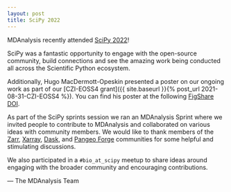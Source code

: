 ```yaml
---
layout: post
title: SciPy 2022
---
```


MDAnalysis recently attended [SciPy 2022](https://www.scipy2022.scipy.org/)!

SciPy was a fantastic opportunity to engage with the open-source
community, build connections and see the amazing work being conducted all
across the Scientific Python ecosystem.

Additionally, Hugo MacDermott-Opeskin presented a poster on our ongoing work
as part of our [CZI-EOSS4 grant]({{ site.baseurl }}{% post_url
2021-08-31-CZI-EOSS4 %}). You can find his poster at the following
[FigShare DOI](https://doi.org/10.6084/m9.figshare.20324931.v1).

As part of the SciPy sprints session we ran an MDAnalysis Sprint
where we invited people to contribute to MDAnalysis and collaborated on
various ideas with community members. We would like to thank members of the
[Zarr](https://zarr.dev/), [Xarray](https://docs.xarray.dev/en/stable/),
[Dask](https://www.dask.org/), and [Pangeo Forge](https://pangeo-forge.org/)
communities for some helpful and stimulating discussions. 


We also participated in a `#bio_at_scipy` meetup to share ideas around engaging
with the broader community and encouraging contributions.

— The MDAnalysis Team


